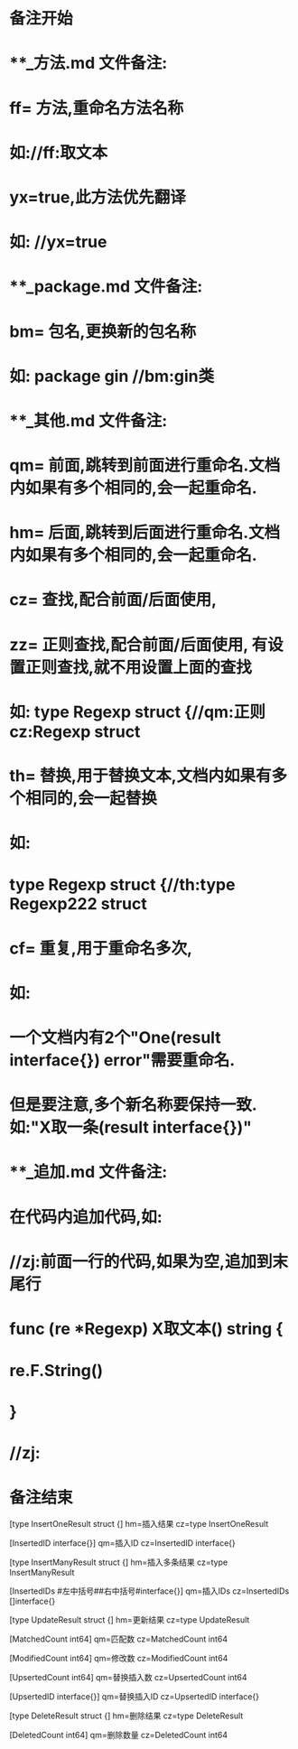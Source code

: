 # 备注开始
# **_方法.md 文件备注:
# ff= 方法,重命名方法名称
# 如://ff:取文本
#
# yx=true,此方法优先翻译
# 如: //yx=true

# **_package.md 文件备注:
# bm= 包名,更换新的包名称 
# 如: package gin //bm:gin类

# **_其他.md 文件备注:
# qm= 前面,跳转到前面进行重命名.文档内如果有多个相同的,会一起重命名.
# hm= 后面,跳转到后面进行重命名.文档内如果有多个相同的,会一起重命名.
# cz= 查找,配合前面/后面使用,
# zz= 正则查找,配合前面/后面使用, 有设置正则查找,就不用设置上面的查找
# 如: type Regexp struct {//qm:正则 cz:Regexp struct
#
# th= 替换,用于替换文本,文档内如果有多个相同的,会一起替换
# 如:
# type Regexp struct {//th:type Regexp222 struct
#
# cf= 重复,用于重命名多次,
# 如: 
# 一个文档内有2个"One(result interface{}) error"需要重命名.
# 但是要注意,多个新名称要保持一致. 如:"X取一条(result interface{})"

# **_追加.md 文件备注:
# 在代码内追加代码,如:
# //zj:前面一行的代码,如果为空,追加到末尾行
# func (re *Regexp) X取文本() string { 
# re.F.String()
# }
# //zj:
# 备注结束

[type InsertOneResult struct {]
hm=插入结果
cz=type InsertOneResult

[InsertedID interface{}]
qm=插入ID
cz=InsertedID interface{}

[type InsertManyResult struct {]
hm=插入多条结果
cz=type InsertManyResult

[InsertedIDs #左中括号##右中括号#interface{}]
qm=插入IDs
cz=InsertedIDs []interface{}

[type UpdateResult struct {]
hm=更新结果
cz=type UpdateResult

[MatchedCount int64]
qm=匹配数
cz=MatchedCount int64

[ModifiedCount int64]
qm=修改数
cz=ModifiedCount int64

[UpsertedCount int64]
qm=替换插入数
cz=UpsertedCount int64

[UpsertedID interface{}]
qm=替换插入ID
cz=UpsertedID interface{}

[type DeleteResult struct {]
hm=删除结果
cz=type DeleteResult

[DeletedCount int64]
qm=删除数量
cz=DeletedCount int64
